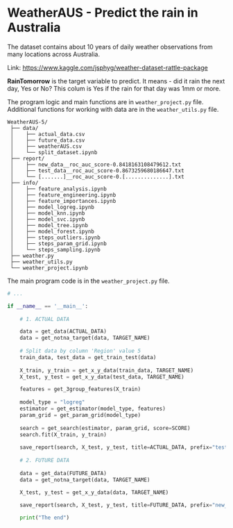 # WeatherAUS - Predict the rain in Australia


The dataset contains about 10 years of daily weather
observations from many locations across Australia.

Link: https://www.kaggle.com/jsphyg/weather-dataset-rattle-package

**RainTomorrow** is the target variable to predict.
It means - did it rain the next day, Yes or No? This colum is Yes if
the rain for that day was 1mm or more.

The program logic and main functions are in `weather_project.py` file.
Additional functions for working with data are in the `weather_utils.py` file.

```
WeatherAUS-5/
 ├── data/
 │    ├── actual_data.csv
 │    ├── future_data.csv
 │    ├── weatherAUS.csv
 │    └── split_dataset.ipynb
 ├── report/
 │    ├── new_data__roc_auc_score-0.8418163108479612.txt
 │    ├── test_data__roc_auc_score-0.8673259680186647.txt
 │    └── [.......]__roc_auc_score-0.[..............].txt
 ├── info/
 │    ├── feature_analysis.ipynb
 │    ├── feature_engineering.ipynb
 │    ├── feature_importances.ipynb
 │    ├── model_logreg.ipynb
 │    ├── model_knn.ipynb
 │    ├── model_svc.ipynb
 │    ├── model_tree.ipynb
 │    ├── model_forest.ipynb
 │    ├── steps_outliers.ipynb
 │    ├── steps_param_grid.ipynb
 │    └── steps_sampling.ipynb
 ├── weather.py
 ├── weather_utils.py
 └── weather_project.ipynb
```

The main program code is in the `weather_project.py` file.

```python
# ... 

if __name__ == '__main__':
    
    # 1. ACTUAL DATA

    data = get_data(ACTUAL_DATA)
    data = get_notna_target(data, TARGET_NAME)
    
    # Split data by column 'Region' value 5
    train_data, test_data = get_train_test(data)
    
    X_train, y_train = get_x_y_data(train_data, TARGET_NAME)
    X_test, y_test = get_x_y_data(test_data, TARGET_NAME)

    features = get_3group_features(X_train)
    
    model_type = "logreg"
    estimator = get_estimator(model_type, features)
    param_grid = get_param_grid(model_type)
    
    search = get_search(estimator, param_grid, score=SCORE)
    search.fit(X_train, y_train)
    
    save_report(search, X_test, y_test, title=ACTUAL_DATA, prefix="test_data")
    
    # 2. FUTURE DATA
    
    data = get_data(FUTURE_DATA)
    data = get_notna_target(data, TARGET_NAME)

    X_test, y_test = get_x_y_data(data, TARGET_NAME)
    
    save_report(search, X_test, y_test, title=FUTURE_DATA, prefix="new_data")

    print("The end")

```


